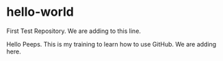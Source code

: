 # hello-world
First Test Repository. We are adding to this line.

Hello Peeps. This is my training to learn how to use GitHub.
We are adding here.
